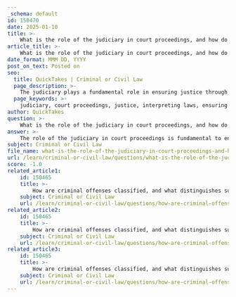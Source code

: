 ```yaml
---
_schema: default
id: 150470
date: 2025-01-10
title: >-
    What is the role of the judiciary in court proceedings, and how do trial processes ensure justice?
article_title: >-
    What is the role of the judiciary in court proceedings, and how do trial processes ensure justice?
date_format: MMM DD, YYYY
post_on_text: Posted on
seo:
  title: QuickTakes | Criminal or Civil Law
  page_description: >-
    The judiciary plays a fundamental role in ensuring justice through the interpretation of laws, safeguarding rights, maintaining fairness in trial processes, and fostering public trust in the legal system.
  page_keywords: >-
    judiciary, court proceedings, justice, interpreting laws, ensuring fairness, judicial review, judicial integrity, trial processes, structured procedures, proportionality of punishment, public participation, transparency, judicial discretion, rule of law, individual rights
author: QuickTakes
question: >-
    What is the role of the judiciary in court proceedings, and how do trial processes ensure justice?
answer: >-
    The role of the judiciary in court proceedings is fundamental to ensuring justice within the legal system. Here are the key aspects of this role and how trial processes contribute to the pursuit of justice:\n\n### Role of the Judiciary\n\n1. **Interpreting Laws**: The judiciary's primary function is to interpret laws enacted by the legislative branch. Judges analyze the language of statutes, consider legislative intent, and apply relevant judicial precedents to the cases before them. This interpretation can significantly influence the application of the law in future cases, ensuring that legal standards are upheld.\n\n2. **Ensuring Fairness**: The judiciary is responsible for ensuring that legal proceedings adhere to the principle of fundamental fairness. This includes safeguarding the rights of the accused, such as the right to legal representation and the presumption of innocence. Landmark cases, such as *Miranda v. Arizona*, have established essential rights for defendants, emphasizing the importance of fair treatment under the law.\n\n3. **Judicial Review**: The judiciary has the authority to review actions taken by administrative agencies to ensure compliance with due process standards. This review process is crucial for protecting individuals' rights in administrative proceedings, which can have significant implications for their lives.\n\n4. **Judicial Integrity and Trust**: The integrity of the judiciary is vital for upholding the rule of law. A judiciary perceived as impartial and free from corruption fosters public trust. When citizens believe that the legal system will fairly adjudicate disputes and protect their rights, it enhances confidence in the government and the legal system as a whole.\n\n### Trial Processes and Justice\n\n1. **Structured Procedures**: Judicial processes encompass a series of structured steps from the initiation of a case to its resolution. These steps include filing charges, conducting trials, and issuing verdicts, all governed by specific rules and regulations designed to ensure fairness and justice.\n\n2. **Proportionality of Punishment**: In the context of retributive justice, the principle of proportionality ensures that the punishment fits the crime. This principle is essential for maintaining fairness in sentencing, as it dictates that more severe crimes warrant harsher penalties, while lesser offenses should receive lighter sentences.\n\n3. **Public Participation and Transparency**: Engaging the community in discussions about justice and punishment promotes fairness. Transparency in legal proceedings and the involvement of community members in restorative practices help align the justice system with societal values and expectations.\n\n4. **Judicial Discretion**: Judges exercise discretion in applying the law, which allows for a nuanced approach to balancing individual rights and public interests. This discretion is particularly important in complex cases where rigid application of the law may not yield just outcomes.\n\nIn summary, the judiciary plays a crucial role in interpreting laws, ensuring fairness, and maintaining the integrity of the legal system. Through structured trial processes, the judiciary seeks to uphold justice by protecting the rights of individuals, ensuring proportionality in punishment, and fostering public trust in the legal system. These elements are essential for achieving true justice and maintaining a fair and equitable society.
subject: Criminal or Civil Law
file_name: what-is-the-role-of-the-judiciary-in-court-proceedings-and-how-do-trial-processes-ensure-justice.md
url: /learn/criminal-or-civil-law/questions/what-is-the-role-of-the-judiciary-in-court-proceedings-and-how-do-trial-processes-ensure-justice
score: -1.0
related_article1:
    id: 150465
    title: >-
        How are criminal offenses classified, and what distinguishes summary offenses from indictable offenses?
    subject: Criminal or Civil Law
    url: /learn/criminal-or-civil-law/questions/how-are-criminal-offenses-classified-and-what-distinguishes-summary-offenses-from-indictable-offenses
related_article2:
    id: 150465
    title: >-
        How are criminal offenses classified, and what distinguishes summary offenses from indictable offenses?
    subject: Criminal or Civil Law
    url: /learn/criminal-or-civil-law/questions/how-are-criminal-offenses-classified-and-what-distinguishes-summary-offenses-from-indictable-offenses
related_article3:
    id: 150465
    title: >-
        How are criminal offenses classified, and what distinguishes summary offenses from indictable offenses?
    subject: Criminal or Civil Law
    url: /learn/criminal-or-civil-law/questions/how-are-criminal-offenses-classified-and-what-distinguishes-summary-offenses-from-indictable-offenses
---
```


&nbsp;